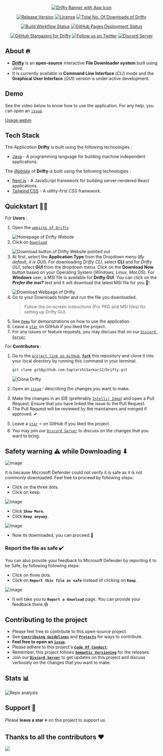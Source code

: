 <a href="https://saptarshisarkar12.github.io/Drifty/">
    <p align="center">
        <img src="https://github.com/SaptarshiSarkar12/Drifty/assets/105960032/92b11509-2115-4f80-8188-19821b258332" alt="Drifty Banner with App Icon">
    </p>
</a>


<p align="center">
    <a href="https://github.com/SaptarshiSarkar12/Drifty/releases/latest/"><img src="https://img.shields.io/github/v/release/SaptarshiSarkar12/Drifty?          color=%23FFFF0g&amp;label=Drifty" alt="Release Version"></a>
    <a href="https://github.com/SaptarshiSarkar12/Drifty/blob/master/LICENSE"><img src="https://img.shields.io/github/license/SaptarshiSarkar12/Drifty" alt="License"></a>
    <a href="https://github.com/SaptarshiSarkar12/Drifty/releases/latest/"><img src="https://img.shields.io/github/downloads/SaptarshiSarkar12/Drifty/total" alt="Total No. Of Downloads of Drifty"></a>    
</p>

<p align="center">
    <a href="https://github.com/SaptarshiSarkar12/Drifty/actions/workflows/build.yml"><img src="https://github.com/SaptarshiSarkar12/Drifty/actions/workflows/build.yml/badge.svg" alt="Build Workflow Status"/></a> 
    <a href="https://saptarshisarkar12.github.io/Drifty/"><img src="https://img.shields.io/github/deployments/SaptarshiSarkar12/Drifty/github-pages?label=Website Deployment" alt="GitHub Pages Deployment Status"></a>
</p>

<p align="center">
    <a href="https://github.com/SaptarshiSarkar12/Drifty/stargazers"><img src="https://img.shields.io/github/stars/SaptarshiSarkar12/Drifty?    label=Leave%20a%20star&amp;style=social" alt="GitHub Stargazers for Drifty"></a> 
    <a href="https://twitter.com/SSarkar2007"><img src="https://img.shields.io/twitter/follow/SSarkar2007?style=social" alt="Follow us on Twitter"></a> 
    <a href="https://discord.gg/DeT4jXPfkG"><img src="https://img.shields.io/discord/1034035416300519454?label=Discord&amp;logo=discord" alt="Discord Server"></a>
</p>

## About 🔥

- [**Drifty**](https://github.com/SaptarshiSarkar12/Drifty/) is an **open-source** interactive **File Downloader system** built using _Java_. 
- It is currently available in **Command Line Interface** (_CLI_) mode and the **Graphical User Interface** (_GUI_) version is under active development. 

## Demo
See the video below to know how to use the application. For any help, you can open an [`issue`](https://github.com/SaptarshiSarkar12/Drifty/issues/new/choose/).

[Usage.webm](https://user-images.githubusercontent.com/105960032/197393256-9a1ca98c-1743-4643-a398-15b2eabdbcca.webm)


## Tech Stack

The _Application_ **Drifty** is built using the following technologies :
- [Java](https://www.oracle.com/java/#rc30p1) - A programming language for building machine independent applications.

The [_Website_](https://saptarshisarkar12.github.io/Drifty/) of **Drifty** is built using the following technologies :
- [Next.js](https://nextjs.org/) - A JavaScript framework for building server-rendered React applications.
- [Tailwind CSS](https://tailwindcss.com/) - A utility-first CSS framework.

## Quickstart 🚀🚀
For **Users** :
1. Open the [`website of Drifty`](https://saptarshisarkar12.github.io/Drifty/) </p>
    ![Homepage of Drifty Website](https://github.com/SaptarshiSarkar12/Drifty/assets/105960032/a91ddf38-6578-4a94-8802-33a14527e7a9)
2. Click on [`Download`](https://saptarshisarkar12.github.io/Drifty/#download) </p>
    ![Download button of Drifty Website pointed out](https://github.com/SaptarshiSarkar12/Drifty/assets/105960032/233e7a0e-17eb-4628-a4dc-421a2e9d8a1d)
3. At first, select the **Application Type** from the Dropdown menu (_By default, it is GUI_). For downloading _Drifty CLI_, select **CLI** and for _Drifty GUI_, select **GUI** from the dropdown menu. Click on the **Download Now** button based on your Operating System (_Windows, Linux, MacOS_). For **_Windows_** user, a MSI file is available for **Drifty GUI**. You can click on the **_Prefer the msi?_** text and it will download the latest MSI file for you 🎉!.</p>
    ![Download Webpage of Drifty](https://github.com/SaptarshiSarkar12/Drifty/assets/105960032/f8eb6151-ac6c-4383-a5d7-d03718f64cab)
4. Go to your Downloads folder and run the file you downloaded.
   > Follow the on-screen instructions (For PKG and MSI files) for setting up Drifty GUI.
5. See [`Demo`](https://saptarshisarkar12.github.io/Drifty/#demo) for demonstrations on how to use the application.
6. Leave a [`star`](https://github.com/SaptarshiSarkar12/Drifty/stargazers) on GitHub if you liked the project.
7. For any issues or feature requests, you may discuss that on our [`Discord Server`](https://discord.gg/DeT4jXPfkG).

For **Contributors** : 
1. Go to the [`project link on GitHub`](https://github.com/SaptarshiSarkar12/Drifty), [**`fork`**](https://github.com/SaptarshiSarkar12/Drifty/fork) this repository and clone it into your local directory by running this command in your terminal.
    ```bash
    git clone git@github.com:SaptarshiSarkar12/Drifty.git
    ```
    ![Clone Drifty](https://user-images.githubusercontent.com/105960032/194497334-856c610e-39cd-4538-a998-18afb10dac04.gif) </p>
2. Open an [`issue`](https://github.com/SaptarshiSarkar12/Drifty/issues/new/choose) ❕ describing the changes you want to make. </p>
3. Make the changes in an IDE (preferably [`Intellij Idea`](https://www.jetbrains.com/idea/)) and open a Pull Request. Ensure that you have linked the issue to the Pull Request.
4. The Pull Request will be reviewed by the maintainers and merged if approved. ✔ </p>
5. Leave a [`star`](https://github.com/SaptarshiSarkar12/Drifty/stargazers) ⭐ on GitHub if you liked the project. </br>
6. You may join our [`Discord Server`](https://discord.gg/DeT4jXPfkG) to discuss on the changes that you want to bring.

## Safety warning ⚠ while Downloading ⬇

![image](https://user-images.githubusercontent.com/58129377/193471489-87ee10a0-f719-47ef-9d46-e5b71c611d4b.png)

It is because Microsoft Defender could not verify it is safe as it is not commonly downloaded. Feel free to proceed by following steps:
- Click on the three dots. 
- Click on keep.

![image](https://user-images.githubusercontent.com/58129377/193471652-d88981c3-d903-406f-bc06-53cf77db9bf6.png)

- Click **`Show More`**.
- Click **`Keep anyway`**.

![image](https://user-images.githubusercontent.com/58129377/193471671-e047003c-95e7-43ed-8d37-d3f401b36164.png)

- Now its downloaded, you can proceed.🎉

### Report the file as safe ✔️

You can also provide your feedback to Microsoft Defender by reporting it to be Safe, by following following steps:
- Click on three dots.
- Click on **`Report this file as safe`** instead of clicking on **`Keep`**.

![image](https://user-images.githubusercontent.com/58129377/193471838-63ba50ba-e303-48b4-b7c1-b71e6c0663e7.png)

- It will take you to **`Report a download`** page. You can provide your feedback there.😄

## Contributing to the project
- Please feel free to contribute to this open-source project. 
- See [**`Contribuing Guidelines`**](https://github.com/SaptarshiSarkar12/Drifty/blob/master/CONTRIBUTING.md) and [**`Projects`**](https://github.com/users/SaptarshiSarkar12/projects/3) for ways to contribute. 
- **Feel free to open an [`issue`](https://github.com/SaptarshiSarkar12/Drifty/issues/new/choose)**. 
- Please adhere to this project's [**`Code Of Conduct`**](https://github.com/SaptarshiSarkar12/Drifty/blob/master/CODE_OF_CONDUCT.md). 
- Remember, this project follows [**`Semantic Versioning`**](https://semver.org/) for the releases. 
- Join our [**`Discord Server`**](https://discord.gg/DeT4jXPfkG) to get updates on this project and discuss verbosely on the changes that you want to make.

## Stats 📊
![Repo analysis](https://repobeats.axiom.co/api/embed/9b39d68e1ca7e9523e4454b352930d61109915a1.svg)

## Support 🙏
Please **leave a star ⭐** on this project to _support us_.

## Thanks to all the contributors ❤️
<a href = "https://github.com/SaptarshiSarkar12/Drifty/graphs/contributors">
   <img src = "https://contrib.rocks/image?repo=SaptarshiSarkar12/Drifty"/>
</a>
